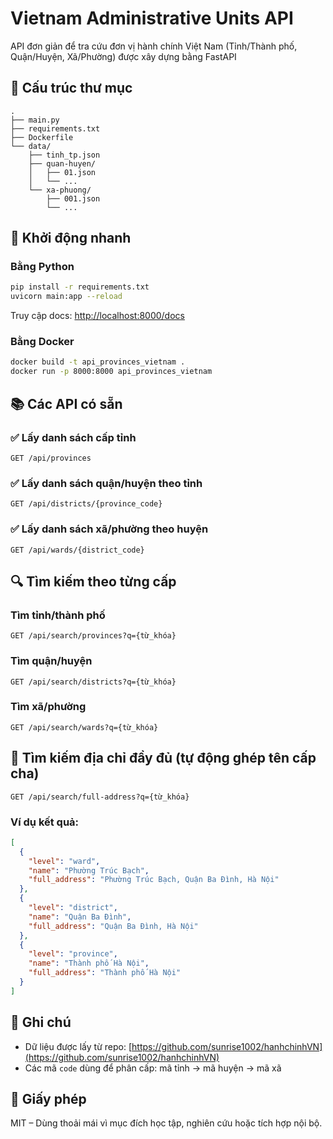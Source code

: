 # Vietnam Administrative Units API

API đơn giản để tra cứu đơn vị hành chính Việt Nam (Tỉnh/Thành phố, Quận/Huyện, Xã/Phường) được xây dựng bằng FastAPI
## 📁 Cấu trúc thư mục

```
.
├── main.py
├── requirements.txt
├── Dockerfile
└── data/
    ├── tinh_tp.json
    ├── quan-huyen/
    │   ├── 01.json
    │   └── ...
    └── xa-phuong/
        ├── 001.json
        └── ...
```

## 🚀 Khởi động nhanh

### Bằng Python

```bash
pip install -r requirements.txt
uvicorn main:app --reload
```

Truy cập docs: [http://localhost:8000/docs](http://localhost:8000/docs)

### Bằng Docker

```bash
docker build -t api_provinces_vietnam .
docker run -p 8000:8000 api_provinces_vietnam
```

## 📚 Các API có sẵn

### ✅ Lấy danh sách cấp tỉnh

```
GET /api/provinces
```

### ✅ Lấy danh sách quận/huyện theo tỉnh

```
GET /api/districts/{province_code}
```

### ✅ Lấy danh sách xã/phường theo huyện

```
GET /api/wards/{district_code}
```

## 🔍 Tìm kiếm theo từng cấp

### Tìm tỉnh/thành phố

```
GET /api/search/provinces?q={từ_khóa}
```

### Tìm quận/huyện

```
GET /api/search/districts?q={từ_khóa}
```

### Tìm xã/phường

```
GET /api/search/wards?q={từ_khóa}
```

## 📌 Tìm kiếm địa chỉ đầy đủ (tự động ghép tên cấp cha)

```
GET /api/search/full-address?q={từ_khóa}
```

### Ví dụ kết quả:

```json
[
  {
    "level": "ward",
    "name": "Phường Trúc Bạch",
    "full_address": "Phường Trúc Bạch, Quận Ba Đình, Hà Nội"
  },
  {
    "level": "district",
    "name": "Quận Ba Đình",
    "full_address": "Quận Ba Đình, Hà Nội"
  },
  {
    "level": "province",
    "name": "Thành phố Hà Nội",
    "full_address": "Thành phố Hà Nội"
  }
]
```

## 📝 Ghi chú

- Dữ liệu được lấy từ repo: [https://github.com/sunrise1002/hanhchinhVN](https://github.com/sunrise1002/hanhchinhVN)
- Các mã `code` dùng để phân cấp: mã tỉnh → mã huyện → mã xã

## 📄 Giấy phép

MIT – Dùng thoải mái vì mục đích học tập, nghiên cứu hoặc tích hợp nội bộ.
